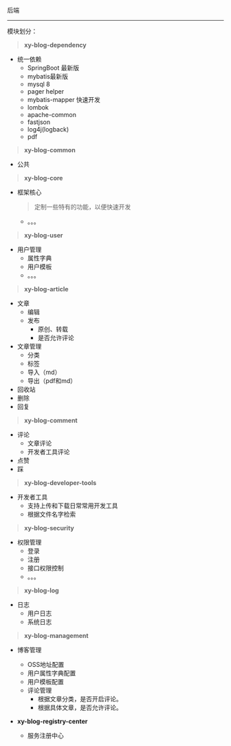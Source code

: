 后端

<hr/>

模块划分：

> **xy-blog-dependency**
- 统一依赖
  - SpringBoot 最新版
  - mybatis最新版
  - mysql 8
  - pager helper
  - mybatis-mapper 快速开发
  - lombok
  - apache-common
  - fastjson
  - log4j(logback)
  - pdf

> **xy-blog-common**
- 公共

> **xy-blog-core**
- 框架核心

  > 定制一些特有的功能，以便快速开发
  - 。。。

> **xy-blog-user**
- 用户管理
  - 属性字典
  - 用户模板
  - 。。。

> **xy-blog-article**
- 文章
  - 编辑
  - 发布
    - 原创、转载
    - 是否允许评论
- 文章管理
  - 分类
  - 标签
  - 导入（md）
  - 导出（pdf和md）
 - 回收站
  - 删除
  - 回复

> **xy-blog-comment**
- 评论
  - 文章评论
  - 开发者工具评论
- 点赞
- 踩

> **xy-blog-developer-tools**
- 开发者工具
  - 支持上传和下载日常常用开发工具
  - 根据文件名字检索

> **xy-blog-security**
- 权限管理
  - 登录
  - 注册
  - 接口权限控制
  - 。。。

> **xy-blog-log**
- 日志
  - 用户日志
  - 系统日志

> **xy-blog-management**
- 博客管理
  - OSS地址配置
  - 用户属性字典配置
  - 用户模板配置
  - 评论管理
    - 根据文章分类，是否开启评论。
    - 根据具体文章，是否允许评论。
    
- **xy-blog-registry-center**
   - 服务注册中心
